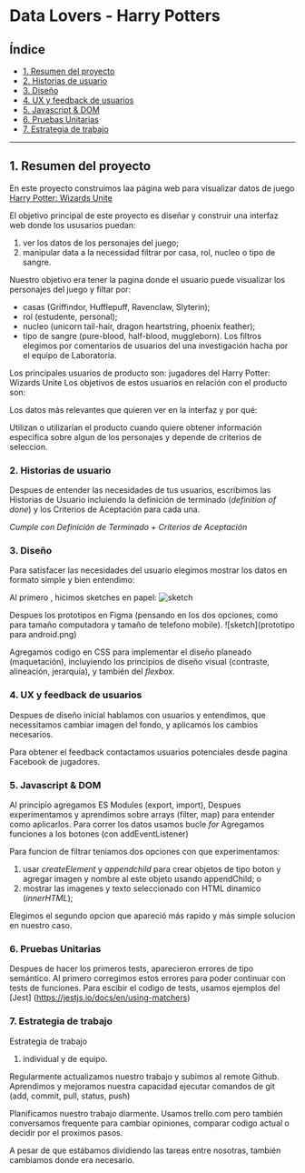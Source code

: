 # Data Lovers - Harry Potters

## Índice

* [1. Resumen del proyecto](#1-resumen-del-proyecto)
* [2. Historias de usuario](#2-historias-de-usuario)
* [3. Diseño](#3-diseño)
* [4. UX y feedback de usuarios](#4-UX-y-feedback-de-usuarios)
* [5. Javascript & DOM](#5-Javascript-&-DOM)
* [6. Pruebas Unitarias](#6-pruebas-Unitarias)
* [7. Estrategia de trabajo](#7-estrategia-de-trabajo)

***

## 1. Resumen del proyecto

En este proyecto construimos laa página web para visualizar datos de juego [Harry Potter: Wizards Unite](https://www.wizardingworld.com)

El objetivo principal de este proyecto es diseñar y construir una interfaz web donde los ususarios puedan:
1) ver los datos de los personajes del juego;
2) manipular data a la necessidad filtrar por casa, rol, nucleo o tipo de sangre.

Nuestro objetivo era tener la pagina donde el usuario puede visualizar los personajes del juego y filtar por:
- casas (Griffindor, Hufflepuff, Ravenclaw, Slyterin);
- rol (estudente, personal);
- nucleo (unicorn tail-hair, dragon heartstring, phoenix feather);
- tipo de sangre (pure-blood, half-blood, muggleborn).
Los filtros elegimos por comentarios de usuarios del una investigación hacha por el equipo de Laboratoria. 

Los principales usuarios de producto son: jugadores del Harry Potter: Wizards Unite
Los objetivos de estos usuarios en relación con el producto son:

Los datos más relevantes que quieren ver en la interfaz y por qué:

Utilizan o utilizarían el producto cuando quiere obtener información especifica sobre algun de los personajes y depende de criterios de seleccion. 

### 2. Historias de usuario

Despues de entender las necesidades de tus usuarios, escribimos las Historias
de Usuario incluiendo la definición de terminado (_definition of done_) y los
Criterios de Aceptación para cada una.

_Cumple con Definición de Terminado + Criterios de Aceptación_

### 3. Diseño

Para satisfacer las necesidades del usuario elegimos mostrar los datos en formato simple y bien entendimo:

Al primero , hicimos sketches en papel:
![sketch](sketch.png)

Despues los prototipos en Figma (pensando en los dos opciones, como para tamaño computadora y tamaño de telefono mobile).
![sketch](prototipo para android.png)

Agregamos codigo en CSS para implementar el diseño planeado (maquetación), incluyiendo los principios de diseño visual (contraste, alineación, jerarquía), y también del _flexbox_.

### 4. UX y feedback de usuarios

Despues de diseño inicial hablamos con usuarios y entendimos, que necessitamos cambiar imagen del fondo, y aplicamos los cambios necesarios. 

Para obtener el feedback contactamos usuarios potenciales desde pagina Facebook de jugadores. 

### 5. Javascript & DOM

Al principio agregamos ES Modules (export, import), 
Despues experimentamos y aprendimos sobre arrays (filter, map) para entender como aplicarlos. 
Para correr los datos usamos bucle _for_ 
Agregamos funciones a los botones (con addEventListener)

Para funcion de filtrar teniamos dos opciones con que experimentamos:
1) usar _createElement_ y _appendchild_ para crear objetos de tipo boton y agregar imagen y nombre al este objeto usando appendChild;
o
2) mostrar las imagenes y texto seleccionado con HTML dinamico (_innerHTML_);

Elegimos el segundo opcion que apareció más rapido y más simple solucion en nuestro caso. 


### 6. Pruebas Unitarias

Despues de hacer los primeros tests, aparecieron errores de tipo semántico. 
Al primero corregimos estos errores para poder continuar con tests de funciones. 
Para escibir el codigo de tests, usamos ejemplos del [Jest] (https://jestjs.io/docs/en/using-matchers)

### 7. Estrategia de trabajo

Estrategia de trabajo
1) individual 
y de equipo.

Regularmente actualizamos nuestro trabajo y subimos al remote Github. 
Aprendimos y mejoramos nuestra capacidad ejecutar comandos de git (add, commit, pull, status, push)

Planificamos nuestro trabajo diarmente. Usamos trello.com pero también conversamos frequente para cambiar opiniones, comparar codigo actual o decidir por el proximos pasos. 

A pesar de que estábamos dividiendo las tareas entre nosotras, también cambiamos donde era necesario.







